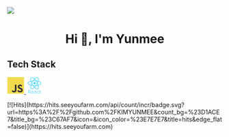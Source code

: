 
<img src="https://img.shields.io/badge/JavaScript-orange?style=flat-square&logo=JavaScript&logoColor=white"/>
<h1 align="center">Hi 👋, I'm Yunmee</h1>
<h2 align="left">Tech Stack</h2>
<p align="left"> <a href="https://developer.mozilla.org/en-US/docs/Web/JavaScript" target="_blank"> <img src="https://raw.githubusercontent.com/devicons/devicon/master/icons/javascript/javascript-original.svg" alt="javascript" width="40" height="40"/> </a> <a href="https://reactjs.org/" target="_blank"> <img src="https://raw.githubusercontent.com/devicons/devicon/master/icons/react/react-original-wordmark.svg" alt="react" width="40" height="40"/> </a> </p>
[![Hits](https://hits.seeyoufarm.com/api/count/incr/badge.svg?url=https%3A%2F%2Fgithub.com%2FKIMYUNMEE&count_bg=%23D1ACE7&title_bg=%23C67AF7&icon=&icon_color=%23E7E7E7&title=hits&edge_flat=false)](https://hits.seeyoufarm.com)
